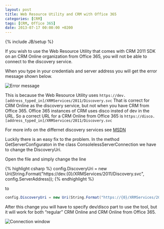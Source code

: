 ```yaml
---
layout: post
title: Web Resource Utility and CRM with Office 365
categories: [CRM]
tags: [CRM, Office 365]
date: 2013-07-17 00:00:00 +0200
---
```

{% include JB/setup %}

If you wish to use the Web Resource Utility that comes with CRM 2011 SDK on an CRM Online organization from Office 365, you will not be able to connect to the discovery service.

When you type in your credentials and server address you will get the error message shown below.

<img src="{{ site.url }}/assets/images/webresourceutility_crm365/error_logging_in.png" class="img-responsive" alt="Error message" title="Error message in webresource utility" />

This is because the Web Resource Utility uses
`https://dev.[address_typed_in]/XRMServices/2011/Discovery.svc` That is correct for CRM Online as the discovery service, but not when you have CRM from Office 365. Office 365 instances of CRM uses disco insted of dev in the URL. So a correct URL for a CRM Online from Office 365 is
`https://disco.[address_typed_in]/XRMServices/2011/Discovery.svc`

For more info on the differnet discovery services see [MSDN](http://msdn.microsoft.com/en-us/library/gg328127.aspx)

Luckily there is an easy fix to the problem. In the method GetServerConfiguraton in the class ConsolelessServerConnection we have to change the DiscoveryUri.

Open the file and simply change the line

{% highlight csharp %}
config.DiscoveryUri = new Uri(String.Format("https://dev.{0}/XRMServices/2011/Discovery.svc", config.ServerAddress));
{% endhighlight %}

to

```csharp
config.DiscoveryUri = new Uri(String.Format("https://{0}/XRMServices/2011/Discovery.svc", config.ServerAddress));
```

After this change you will have to specify dev/disco part to use the tool, but it will work for both “regular” CRM Online and CRM Online from Office 365.

<img src="{{ site.url }}/assets/images/webresourceutility_crm365/connection.png" class="img-responsive" alt="Connection window" title="This is how you need to type in server address after the change in webresource utility" />
